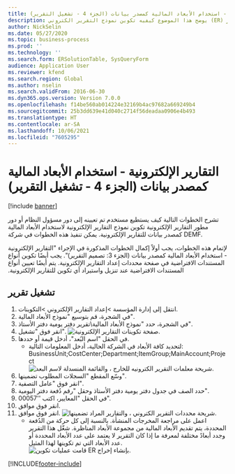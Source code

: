 ```yaml
---
title: التقارير الإلكترونية - استخدام الأبعاد المالية كمصدر بيانات (الجزء 4 - تشغيل التقرير)
description: يوضح هذا الموضوع كيفيه تكوين نموذج التقرير الكتروني (ER) لاستخدام الابعاد المالية كمصدر بيانات لتقارير ER. (جزء 4)
author: NickSelin
ms.date: 05/27/2020
ms.topic: business-process
ms.prod: ''
ms.technology: ''
ms.search.form: ERSolutionTable, SysQueryForm
audience: Application User
ms.reviewer: kfend
ms.search.region: Global
ms.author: nselin
ms.search.validFrom: 2016-06-30
ms.dyn365.ops.version: Version 7.0.0
ms.openlocfilehash: f14be560ab014224e32169b4ac97682a669249b4
ms.sourcegitcommit: 25b3dd639e41d040c2714f56deadaa0906e4b493
ms.translationtype: HT
ms.contentlocale: ar-SA
ms.lasthandoff: 10/06/2021
ms.locfileid: "7605295"
---
```

# <a name="er-use-financial-dimensions-as-a-data-source-part-4---run-the-report"></a>التقارير الإلكترونية - استخدام الأبعاد المالية كمصدر بيانات (الجزء 4 - تشغيل التقرير)

[!include [banner](../../includes/banner.md)]

تشرح الخطوات التالية كيف يستطيع مستخدم تم تعيينه إلى دور مسؤول النظام أو دور مطور التقارير الإلكترونية تكوين نموذج التقارير الإلكترونية لاستخدام الأبعاد المالية كمصدر بيانات للتقارير الإلكترونية. يمكن تنفيذ هذه الخطوات في شركة DEMF.

لإتمام هذه الخطوات، يجب أولاً إكمال الخطوات المذكورة في الإجراء "التقارير الإلكترونية - استخدام الأبعاد المالية كمصدر بيانات (الجزء 3: تصميم التقرير)‬". يجب أيضًا تكوين أنواع المستندات الافتراضية في صفحة محددات ‏‫إعداد التقارير الإلكترونية. يتم أيضًا تعيين أنواع المستندات الافتراضية عند تنزيل واستيراد أي تكوين للتقارير الإلكترونية. 


## <a name="run-report"></a>تشغيل تقرير
1. انتقل إلى إدارة المؤسسة >إعداد التقارير الإلكتروني >التكوينات.
2. في الشجرة، قم بتوسيع "نموذج الأبعاد المالية".
3. في الشجرة، حدد "نموذج الأبعاد المالية\تقرير دفتر يومية دفتر الأستاذ‬".
4. انقر فوق "تشغيل".
![صفحة تكوينات التقارير الإلكترونية.](../media/er-financial-dimensions-guides-run1.png)
5. في الحقل "اسم البُعد"، أدخل قيمة أو حددها.
    * لتحديد كافة الأبعاد في الشركة الحالية، أدخل المعلومات التالية: BusinessUnit;CostCenter;Department;ItemGroup;MainAccount;Project  
![شريحة معلمات التقرير الكترونيه للخارج ، والقائمة المنسدلة لاسم البعد.](../media/er-financial-dimensions-guides-run2.png)
6. وسّع المقطع "السجلات المطلوب تضمينها‬".
7. انقر فوق "عامل التصفية".
8. حدد الصف في جدول دفتر يومية دفتر الأستاذ وحقل "رقم دُفعة دفتر اليومية‬".
9. في الحقل "المعايير، اكتب ''00057".
10. انقر فوق موافق.
11. انقر فوق موافق.
![شريحة محددات التقرير الكتروني ، والتقارير المراد تضمينها.](../media/er-financial-dimensions-guides-run3.png)
    * اعمل على مراجعة المخرجات المنشأة. بالنسبة إلى كل حركة من الدُفعة المحددة، يتم تقديم الأبعاد المالية من مجموعة الأبعاد المناظرة. شغّل هذا التقرير وجدد أبعادً مختلفة لمعرفة ما إذا كان التقرير لا يعتمد على عدد الأبعاد المحددة أو عدد الأبعاد التي تم تكوينها لهذا المثيل.  
![قامت عمليات تكوين ER بإنشاء إخراج.](../media/er-financial-dimensions-guides-run4.png)


[!INCLUDE[footer-include](../../../../includes/footer-banner.md)]
